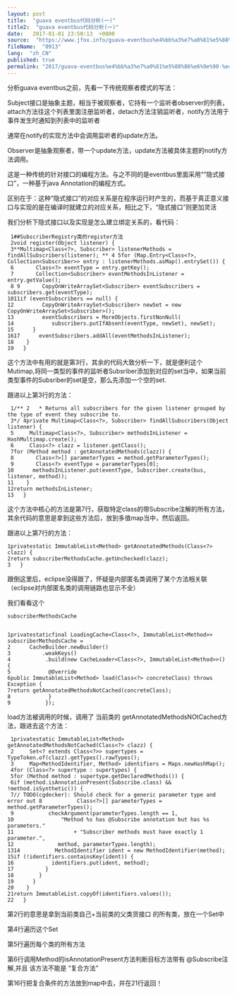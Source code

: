 ```yaml
---
layout: post
title:  "guava eventbus代码分析(一)"
title2:  "guava eventbus代码分析(一)"
date:   2017-01-01 23:50:13  +0800
source:  "https://www.jfox.info/guava-eventbus%e4%bb%a3%e7%a0%81%e5%88%86%e6%9e%90-%e4%b8%80.html"
fileName:  "0913"
lang:  "zh_CN"
published: true
permalink: "2017/guava-eventbus%e4%bb%a3%e7%a0%81%e5%88%86%e6%9e%90-%e4%b8%80.html"
---
```


分析guava eventbus之前，先看一下传统观察者模式的写法：

Subject接口是抽象主题，相当于被观察者，它持有一个监听者observer的列表，attach方法往这个列表里面注册监听者，detach方法注销监听者，notify方法用于事件发生时通知到列表中的监听者

通常在notify的实现方法中会调用监听者的update方法。

Observer是抽象观察者，带一个update方法，update方法被具体主题的notify方法调用。

这是一种传统的针对接口的编程方法。与之不同的是eventbus里面采用“”隐式接口”，一种基于java Annotation的编程方式。

区别在于：这种“隐式接口”的对应关系是在程序运行时产生的，而基于真正意义接口与实现的是在编译时就建立的对应关系，相比之下，“隐式接口”则更加灵活

我们分析下隐式接口以及实现是怎么建立绑定关系的，看代码：

     1##SubscriberRegistry类的register方法
     2void register(Object listener) {
     3**Multimap<Class<?>, Subscriber> listenerMethods = findAllSubscribers(listener); ** 4 5for (Map.Entry<Class<?>, Collection<Subscriber>> entry : listenerMethods.asMap().entrySet()) {
     6       Class<?> eventType = entry.getKey();
     7       Collection<Subscriber> eventMethodsInListener = entry.getValue();
     8 9       CopyOnWriteArraySet<Subscriber> eventSubscribers = subscribers.get(eventType);
    1011if (eventSubscribers == null) {
    12         CopyOnWriteArraySet<Subscriber> newSet = new CopyOnWriteArraySet<Subscriber>();
    13         eventSubscribers = MoreObjects.firstNonNull(
    14            subscribers.putIfAbsent(eventType, newSet), newSet);
    15      }
    1617      eventSubscribers.addAll(eventMethodsInListener);
    18    }
    19   }

这个方法中有用的就是第3行，其余的代码大致分析一下，就是便利这个Mutimap,将同一类型的事件的监听者Subsriber添加到对应的set当中，如果当前类型事件的Subsriber的set是空，那么先添加一个空的set.

跟进以上第3行的方法：

     1/** 2   * Returns all subscribers for the given listener grouped by the type of event they subscribe to.
     3*/ 4private Multimap<Class<?>, Subscriber> findAllSubscribers(Object listener) {
     5     Multimap<Class<?>, Subscriber> methodsInListener = HashMultimap.create();
     6     Class<?> clazz = listener.getClass();
     7for (Method method : getAnnotatedMethods(clazz)) {
     8       Class<?>[] parameterTypes = method.getParameterTypes();
     9       Class<?> eventType = parameterTypes[0];
    10      methodsInListener.put(eventType, Subscriber.create(bus, listener, method));
    11    }
    12return methodsInListener;
    13   }

这个方法中核心的方法是第7行，获取特定class的带Subscribe注解的所有方法，其余代码的意思是拿到这些方法后，放到多值map当中，然后返回。

跟进以上第7行的方法：

    1privatestatic ImmutableList<Method> getAnnotatedMethods(Class<?> clazz) {
    2return subscriberMethodsCache.getUnchecked(clazz);
    3   }

跟倒这里后，eclipse没得跟了，怀疑是内部匿名类调用了某个方法相关联（eclipse对内部匿名类的调用链路也显示不全）

我们看看这个

    subscriberMethodsCache
    

    1privatestaticfinal LoadingCache<Class<?>, ImmutableList<Method>> subscriberMethodsCache =
    2      CacheBuilder.newBuilder()
    3          .weakKeys()
    4           .build(new CacheLoader<Class<?>, ImmutableList<Method>>() {
    5            @Override
    6public ImmutableList<Method> load(Class<?> concreteClass) throws Exception {
    7return getAnnotatedMethodsNotCached(concreteClass);
    8            }
    9           });

load方法被调用的时候，调用了 当前类的 getAnnotatedMethodsNOtCached方法，跟进去这个方法：

     1privatestatic ImmutableList<Method> getAnnotatedMethodsNotCached(Class<?> clazz) {
     2     Set<? extends Class<?>> supertypes = TypeToken.of(clazz).getTypes().rawTypes();
     3     Map<MethodIdentifier, Method> identifiers = Maps.newHashMap();
     4for (Class<?> supertype : supertypes) {
     5for (Method method : supertype.getDeclaredMethods()) {
     6if (method.isAnnotationPresent(Subscribe.class) && !method.isSynthetic()) {
     7// TODO(cgdecker): Should check for a generic parameter type and error out 8           Class<?>[] parameterTypes = method.getParameterTypes();
     9           checkArgument(parameterTypes.length == 1,
    10               "Method %s has @Subscribe annotation but has %s parameters."
    11                   + "Subscriber methods must have exactly 1 parameter.",
    12              method, parameterTypes.length);
    1314           MethodIdentifier ident = new MethodIdentifier(method);
    15if (!identifiers.containsKey(ident)) {
    16            identifiers.put(ident, method);
    17          }
    18        }
    19      }
    20    }
    21return ImmutableList.copyOf(identifiers.values());
    22   }

第2行的意思是拿到当前类自己+当前类的父类货接口 的所有类，放在一个Set中

第4行遍历这个Set

第5行遍历每个类的所有方法

第6行调用Method的isAnnotationPresent方法判断目标方法带有 @Subscribe注解,并且 该方法不能是 “复合方法”

第16行把复合条件的方法放到map中去，并在21行返回！
